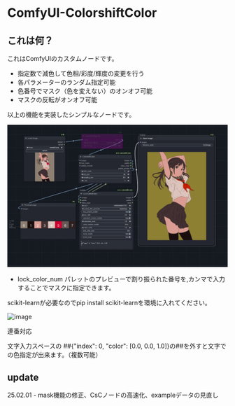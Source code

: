 # ComfyUI-ColorshiftColor

## これは何？
これはComfyUIのカスタムノードです。
- 指定数で減色して色相/彩度/輝度の変更を行う
- 各パラメーターのランダム指定可能
- 色番号でマスク（色を変えない）のオンオフ可能
- マスクの反転がオンオフ可能

以上の機能を実装したシンプルなノードです。  

![image](https://github.com/852wa/ComfyUI-ColorshiftColor/blob/master/example/workflow%20(2).png)


- lock_color_num
  パレットのプレビューで割り振られた番号を,カンマで入力することでマスクに指定できます。


scikit-learnが必要なのでpip install scikit-learnを環境に入れてください。


![image](https://github.com/852wa/ComfyUI-ColorshiftColor/blob/master/example/samplecsc.gif)

連番対応

文字入力スペースの
##{"index": 0, "color": [0.0, 0.0, 1.0]}の##を外すと文字での色指定が出来ます。（複数可能）

## update
25.02.01 - mask機能の修正、CsCノードの高速化、exampleデータの見直し
